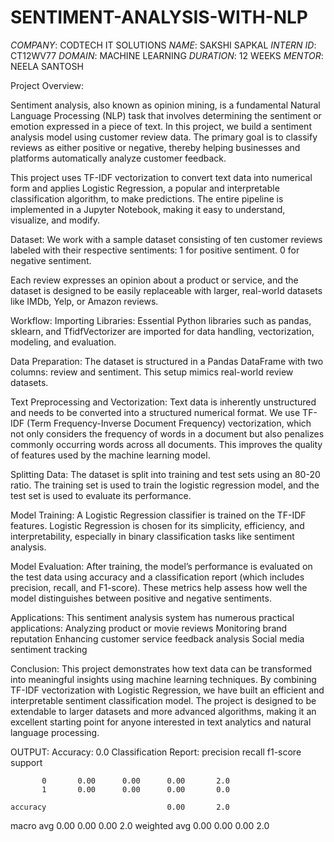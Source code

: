 # SENTIMENT-ANALYSIS-WITH-NLP
*COMPANY*: CODTECH IT SOLUTIONS
*NAME*: SAKSHI SAPKAL
*INTERN ID*: CT12WV77
*DOMAIN*: MACHINE LEARNING
*DURATION*: 12 WEEKS
*MENTOR*: NEELA SANTOSH

Project Overview:

Sentiment analysis, also known as opinion mining, is a fundamental Natural Language Processing (NLP) task that involves determining the sentiment or emotion expressed in a piece of text. In this project, we build a sentiment analysis model using customer review data. The primary goal is to classify reviews as either positive or negative, thereby helping businesses and platforms automatically analyze customer feedback.

This project uses TF-IDF vectorization to convert text data into numerical form and applies Logistic Regression, a popular and interpretable classification algorithm, to make predictions. The entire pipeline is implemented in a Jupyter Notebook, making it easy to understand, visualize, and modify.

Dataset:
We work with a sample dataset consisting of ten customer reviews labeled with their respective sentiments:
1 for positive sentiment.
0 for negative sentiment.

Each review expresses an opinion about a product or service, and the dataset is designed to be easily replaceable with larger, real-world datasets like IMDb, Yelp, or Amazon reviews.

Workflow:
Importing Libraries:
Essential Python libraries such as pandas, sklearn, and TfidfVectorizer are imported for data handling, vectorization, modeling, and evaluation.

Data Preparation:
The dataset is structured in a Pandas DataFrame with two columns: review and sentiment. This setup mimics real-world review datasets.

Text Preprocessing and Vectorization:
Text data is inherently unstructured and needs to be converted into a structured numerical format. We use TF-IDF (Term Frequency-Inverse Document Frequency) vectorization, which not only considers the frequency of words in a document but also penalizes commonly occurring words across all documents. This improves the quality of features used by the machine learning model.

Splitting Data:
The dataset is split into training and test sets using an 80-20 ratio. The training set is used to train the logistic regression model, and the test set is used to evaluate its performance.

Model Training:
A Logistic Regression classifier is trained on the TF-IDF features. Logistic Regression is chosen for its simplicity, efficiency, and interpretability, especially in binary classification tasks like sentiment analysis.

Model Evaluation:
After training, the model’s performance is evaluated on the test data using accuracy and a classification report (which includes precision, recall, and F1-score). These metrics help assess how well the model distinguishes between positive and negative sentiments.

Applications:
This sentiment analysis system has numerous practical applications:
Analyzing product or movie reviews
Monitoring brand reputation
Enhancing customer service feedback analysis
Social media sentiment tracking

Conclusion:
This project demonstrates how text data can be transformed into meaningful insights using machine learning techniques. By combining TF-IDF vectorization with Logistic Regression, we have built an efficient and interpretable sentiment classification model. The project is designed to be extendable to larger datasets and more advanced algorithms, making it an excellent starting point for anyone interested in text analytics and natural language processing.

OUTPUT:
Accuracy: 0.0
Classification Report:
               precision    recall  f1-score   support

           0       0.00      0.00      0.00       2.0
           1       0.00      0.00      0.00       0.0

    accuracy                           0.00       2.0
   macro avg       0.00      0.00      0.00       2.0
weighted avg       0.00      0.00      0.00       2.0

